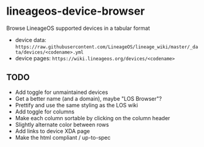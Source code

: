 # lineageos-device-browser
Browse LineageOS supported devices in a tabular format

- device data: `https://raw.githubusercontent.com/LineageOS/lineage_wiki/master/_data/devices/<codename>.yml`
- device pages: `https://wiki.lineageos.org/devices/<codename>`

## TODO
- Add toggle for unmaintained devices
- Get a better name (and a domain), maybe "LOS Browser"?
- Prettify and use the same styling as the LOS wiki
- Add toggle for columns
- Make each column sortable by clicking on the column header
- Slightly alternate color between rows
- Add links to device XDA page
- Make the html compliant / up-to-spec
